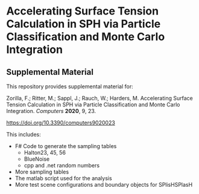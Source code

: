 # Accelerating Surface Tension Calculation in SPH via Particle Classification and Monte Carlo Integration 
## Supplemental Material

This repository provides supplemental material for:

Zorilla, F.; Ritter, M.; Sappl, J.; Rauch, W.; Harders, M. Accelerating Surface Tension Calculation in SPH via Particle Classification and Monte Carlo Integration. *Computers* **2020**, 9, 23.

https://doi.org/10.3390/computers9020023

This includes:
* F# Code to generate the sampling tables
  * Halton23, 45, 56
  * BlueNoise
  * cpp and .net random numbers
* More sampling tables
* The matlab script used for the analysis
* More test scene configurations and boundary objects for SPlisHSPlasH  
